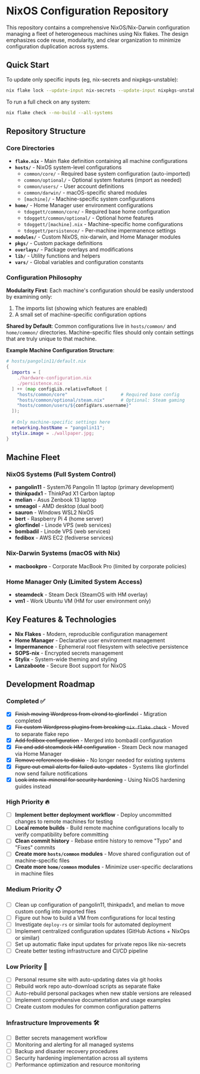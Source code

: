 # NixOS Configuration Repository

This repository contains a comprehensive NixOS/Nix-Darwin configuration managing a fleet of heterogeneous machines using Nix flakes. The design emphasizes code reuse, modularity, and clear organization to minimize configuration duplication across systems.

## Quick Start

To update only specific inputs (eg, nix-secrets and nixpkgs-unstable):

```bash
nix flake lock --update-input nix-secrets --update-input nixpkgs-unstable
```

To run a full check on any system:

```bash
nix flake check --no-build --all-systems
```

## Repository Structure

### Core Directories

- **`flake.nix`** - Main flake definition containing all machine configurations
- **`hosts/`** - NixOS system-level configurations
  - `common/core/` - Required base system configuration (auto-imported)
  - `common/optional/` - Optional system features (import as needed)
  - `common/users/` - User account definitions
  - `common/darwin/` - macOS-specific shared modules
  - `[machine]/` - Machine-specific system configurations
- **`home/`** - Home Manager user environment configurations
  - `tdoggett/common/core/` - Required base home configuration
  - `tdoggett/common/optional/` - Optional home features
  - `tdoggett/[machine].nix` - Machine-specific home configurations
  - `tdoggett/persistence/` - Per-machine impermanence settings
- **`modules/`** - Custom NixOS, nix-darwin, and Home Manager modules
- **`pkgs/`** - Custom package definitions
- **`overlays/`** - Package overlays and modifications
- **`lib/`** - Utility functions and helpers
- **`vars/`** - Global variables and configuration constants

### Configuration Philosophy

**Modularity First**: Each machine's configuration should be easily understood by examining only:
1. The imports list (showing which features are enabled)
2. A small set of machine-specific configuration options

**Shared by Default**: Common configurations live in `hosts/common/` and `home/common/` directories. Machine-specific files should only contain settings that are truly unique to that machine.

**Example Machine Configuration Structure**:
```nix
# hosts/pangolin11/default.nix
{
  imports = [
    ./hardware-configuration.nix
    ./persistence.nix
  ] ++ (map configLib.relativeToRoot [
    "hosts/common/core"                    # Required base config
    "hosts/common/optional/steam.nix"      # Optional: Steam gaming
    "hosts/common/users/${configVars.username}"
  ]);
  
  # Only machine-specific settings here
  networking.hostName = "pangolin11";
  stylix.image = ./wallpaper.jpg;
}
```

## Machine Fleet

### NixOS Systems (Full System Control)
- **pangolin11** - System76 Pangolin 11 laptop (primary development)
- **thinkpadx1** - ThinkPad X1 Carbon laptop
- **melian** - Asus Zenbook 13 laptop  
- **smeagol** - AMD desktop (dual boot)
- **sauron** - Windows WSL2 NixOS
- **bert** - Raspberry Pi 4 (home server)
- **glorfindel** - Linode VPS (web services)
- **bombadil** - Linode VPS (web services) 
- **fedibox** - AWS EC2 (fediverse services)

### Nix-Darwin Systems (macOS with Nix)
- **macbookpro** - Corporate MacBook Pro (limited by corporate policies)

### Home Manager Only (Limited System Access)
- **steamdeck** - Steam Deck (SteamOS with HM overlay)
- **vm1** - Work Ubuntu VM (HM for user environment only)

## Key Features & Technologies

- **Nix Flakes** - Modern, reproducible configuration management
- **Home Manager** - Declarative user environment management
- **Impermanence** - Ephemeral root filesystem with selective persistence
- **SOPS-nix** - Encrypted secrets management
- **Stylix** - System-wide theming and styling
- **Lanzaboote** - Secure Boot support for NixOS

## Development Roadmap

### Completed ✅
 * [X] ~~Finish moving Wordpress from elrond to glorfindel~~ - Migration completed
 * [X] ~~Fix custom Wordpress plugins from breaking `nix flake check`~~ - Moved to separate flake repo
 * [X] ~~Add fedibox configuration~~ - Merged into bombadil configuration
 * [X] ~~Fix and add steamdeck HM configuration~~ - Steam Deck now managed via Home Manager
 * [X] ~~Remove references to diskio~~ - No longer needed for existing systems
 * [X] ~~Figure out email alerts for failed auto-updates~~ - Systems like glorfindel now send failure notifications
 * [X] ~~Look into nix-mineral for security hardening~~ - Using NixOS hardening guides instead

### High Priority 🔥
 * [ ] **Implement better deployment workflow** - Deploy uncommitted changes to remote machines for testing
 * [ ] **Local remote builds** - Build remote machine configurations locally to verify compatibility before committing  
 * [ ] **Clean commit history** - Rebase entire history to remove "Typo" and "Fixes" commits
 * [ ] **Create more `hosts/common` modules** - Move shared configuration out of machine-specific files
 * [ ] **Create more `home/common` modules** - Minimize user-specific declarations in machine files

### Medium Priority 📋
 * [ ] Clean up configuration of pangolin11, thinkpadx1, and melian to move custom config into imported files
 * [ ] Figure out how to build a VM from configurations for local testing
 * [ ] Investigate `deploy-rs` or similar tools for automated deployment
 * [ ] Implement centralized configuration updates (GitHub Actions + NixOps or similar)
 * [ ] Set up automatic flake input updates for private repos like nix-secrets
 * [ ] Create better testing infrastructure and CI/CD pipeline

### Low Priority 🔮
 * [ ] Personal resume site with auto-updating dates via git hooks
 * [ ] Rebuild work repo auto-download scripts as separate flake
 * [ ] Auto-rebuild personal packages when new stable versions are released
 * [ ] Implement comprehensive documentation and usage examples
 * [ ] Create custom modules for common configuration patterns

### Infrastructure Improvements 🛠️
 * [ ] Better secrets management workflow
 * [ ] Monitoring and alerting for all managed systems  
 * [ ] Backup and disaster recovery procedures
 * [ ] Security hardening implementation across all systems
 * [ ] Performance optimization and resource monitoring
